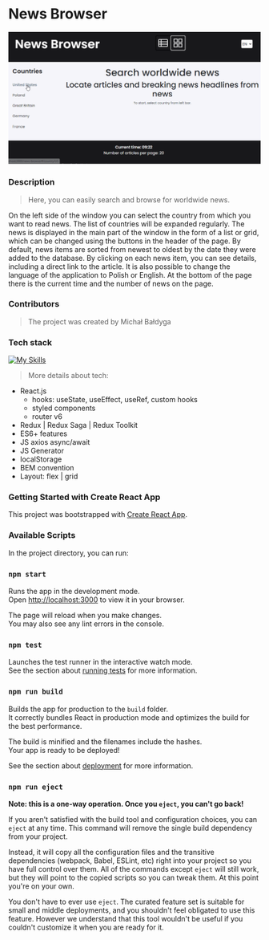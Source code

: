 # News Browser

![How it us gif](src/img/news-browser.gif)

### Description 
> Here, you can easily search and browse for worldwide news. 

On the left side of the window you can select the country from which you want to read news. The list of countries will be expanded regularly. 
The news is displayed in the main part of the window in the form of a list or grid, which can be changed using the buttons in the header of the page. 
By default, news items are sorted from newest to oldest by the date they were added to the database. 
By clicking on each news item, you can see details, including a direct link to the article. 
It is also possible to change the language of the application to Polish or English. 
At the bottom of the page there is the current time and the number of news on the page.
### Contributors
> The project was created by Michał Bałdyga

### Tech stack
[![My Skills](https://skillicons.dev/icons?i=js,react,html,css,redux,git,github)](https://skillicons.dev)
> More details about tech:
 - React.js 
   - hooks: useState, useEffect, useRef, custom hooks
   - styled components
   - router v6
 - Redux | Redux Saga | Redux Toolkit
 - ES6+ features
 - JS axios async/await
 - JS Generator
 - localStorage
 - BEM convention
- Layout: flex | grid


### Getting Started with Create React App

This project was bootstrapped with [Create React App](https://github.com/facebook/create-react-app).

### Available Scripts

In the project directory, you can run:

### `npm start`

Runs the app in the development mode.\
Open [http://localhost:3000](http://localhost:3000) to view it in your browser.

The page will reload when you make changes.\
You may also see any lint errors in the console.

### `npm test`

Launches the test runner in the interactive watch mode.\
See the section about [running tests](https://facebook.github.io/create-react-app/docs/running-tests) for more information.

### `npm run build`

Builds the app for production to the `build` folder.\
It correctly bundles React in production mode and optimizes the build for the best performance.

The build is minified and the filenames include the hashes.\
Your app is ready to be deployed!

See the section about [deployment](https://facebook.github.io/create-react-app/docs/deployment) for more information.

### `npm run eject`

**Note: this is a one-way operation. Once you `eject`, you can't go back!**

If you aren't satisfied with the build tool and configuration choices, you can `eject` at any time. This command will remove the single build dependency from your project.

Instead, it will copy all the configuration files and the transitive dependencies (webpack, Babel, ESLint, etc) right into your project so you have full control over them. All of the commands except `eject` will still work, but they will point to the copied scripts so you can tweak them. At this point you're on your own.

You don't have to ever use `eject`. The curated feature set is suitable for small and middle deployments, and you shouldn't feel obligated to use this feature. However we understand that this tool wouldn't be useful if you couldn't customize it when you are ready for it.
